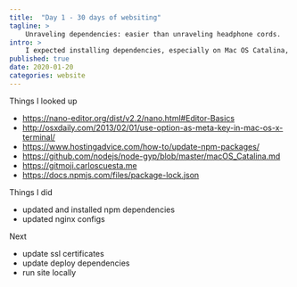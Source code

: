 ```yaml
---
title:  "Day 1 - 30 days of websiting"
tagline: >
    Unraveling dependencies: easier than unraveling headphone cords.
intro: >
    I expected installing dependencies, especially on Mac OS Catalina, to represent a real roadblock in getting the old website up and running. I was wrong.
published: true
date: 2020-01-20
categories: website
---
```


Things I looked up
- https://nano-editor.org/dist/v2.2/nano.html#Editor-Basics
- http://osxdaily.com/2013/02/01/use-option-as-meta-key-in-mac-os-x-terminal/
- https://www.hostingadvice.com/how-to/update-npm-packages/
- https://github.com/nodejs/node-gyp/blob/master/macOS_Catalina.md
- https://gitmoji.carloscuesta.me
- https://docs.npmjs.com/files/package-lock.json

Things I did
- updated and installed npm dependencies
- updated nginx configs

Next
- update ssl certificates
- update deploy dependencies
- run site locally